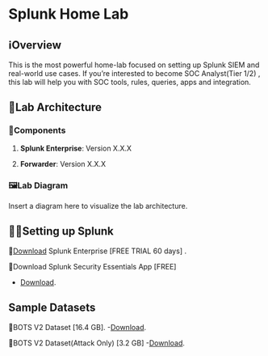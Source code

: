 # Splunk Home Lab

## ℹ️Overview

This is the most powerful home-lab focused on setting up Splunk SIEM and real-world use cases. If you’re interested to become SOC Analyst(Tier 1/2) , this lab will help you with SOC tools, rules, queries, apps and integration.

## 📄Lab Architecture

### 🧲Components

1. **Splunk Enterprise**: Version X.X.X

2. **Forwarder**: Version X.X.X

### 🖼️Lab Diagram

Insert a diagram here to visualize the lab architecture.

## 🧑‍💻Setting up Splunk 

📍[Download](https://www.splunk.com/en_us/download/splunk-enterprise.html ) Splunk Enterprise [FREE TRIAL 60 days] .

📍Download Splunk Security Essentials App [FREE]
   - [Download](https://splunkbase.splunk.com/app/3435 ).


## Sample Datasets

📍BOTS V2 Dataset [16.4 GB]. 
   -[Download](https://s3.amazonaws.com/botsdataset/botsv2/botsv2_data_set.tgz  ).

📍BOTS V2 Dataset(Attack Only) [3.2 GB] 
   -[Download](https://s3.amazonaws.com/botsdataset/botsv2/botsv2_data_set_attack_only.tgz  ).
